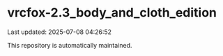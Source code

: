 # vrcfox-2.3_body_and_cloth_edition

Last updated: 2025-07-08 04:26:52

This repository is automatically maintained.
